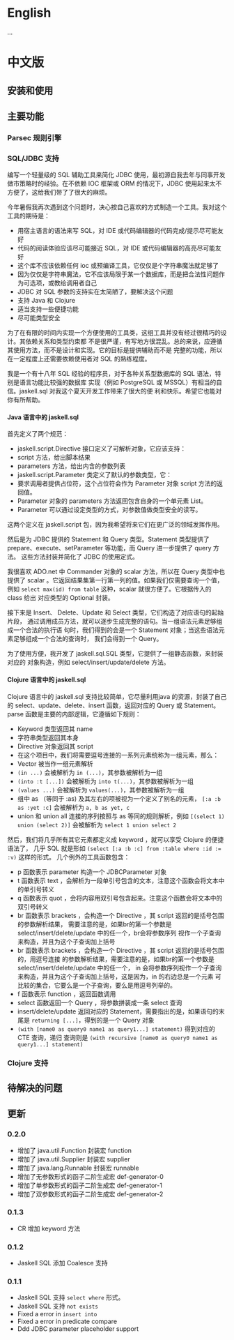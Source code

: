 # English
...

# 中文版

## 安装和使用

## 主要功能

### Parsec 规则引擎

### SQL/JDBC 支持

编写一个轻量级的 SQL 辅助工具来简化 JDBC 使用，最初源自我去年与同事开发做市策略时的经验。在不依赖
IOC 框架或 ORM 的情况下，JDBC 使用起来太不方便了，这给我们带了了很大的麻烦。

今年暑假我再次遇到这个问题时，决心按自己喜欢的方式制造一个工具。我对这个工具的期待是：

 - 用宿主语言的语法来写 SQL，对 IDE 或代码编辑器的代码完成/提示尽可能友好
 - 代码的阅读体验应该尽可能接近 SQL，对 IDE 或代码编辑器的高亮尽可能友好
 - 这个库不应该依赖任何 ioc 或预编译工具，它仅仅是个字符串魔法就足够了
 - 因为仅仅是字符串魔法，它不应该局限于某一个数据库，而是把合法性问题作为可选项，或教给调用者自己
 - JDBC 对 SQL 参数的支持实在太简陋了，要解决这个问题
 - 支持 Java 和 Clojure
 - 适当支持一些便捷功能
 - 尽可能类型安全

为了在有限的时间内实现一个方便使用的工具类，这组工具并没有经过很精巧的设计。其依赖关系和类型约束都
不是很严谨，有写地方很混乱。总的来说，应遵循其使用方法，而不是设计和实现。它的目标是提供辅助而不是
完整的功能，所以在一定程度上还需要依赖使用者对 SQL 的熟练程度。

我是一个有十八年 SQL 经验的程序员，对于各种关系型数据库的 SQL 语法，特别是语言功能比较强的数据库
实现（例如 PostgreSQL 或 MSSQL）有相当的自信。jaskell.sql 对我这个夏天开发工作带来了很大的便
利和快乐。希望它也能对你有所帮助。

#### Java 语言中的 jaskell.sql

首先定义了两个规范：

 - jaskell.script.Directive 接口定义了可解析对象，它应该支持： 
  - script 方法，给出脚本结果
  - parameters 方法，给出内含的参数列表
 - jaskell.script.Parameter 类定义了默认的参数类型，它：
  - 要求调用者提供占位符，这个占位符会作为 Parameter 对象 script 方法的返回值。
  - Parameter 对象的 parameters 方法返回包含自身的一个单元素 List。
  - Parameter 可以通过设定类型的方式，对参数值做类型安全的读写。

这两个定义在 jaskell.script 包，因为我希望将来它们在更广泛的领域发挥作用。

然后是为 JDBC 提供的 Statement 和 Query 类型。Statement 类型提供了 
prepare、execute、setParameter 等功能，而 Query 进一步提供了 query 方法。
这些方法封装并简化了 JDBC 的使用定式。

我很喜欢 ADO.net 中 Commander 对象的 scalar 方法，所以在 Query 类型中也提供了
scalar 。它返回结果集第一行第一列的值。如果我们仅需要查询一个值，例如 
`select max(id) from table` 这种，scalar 就很方便了。它根据传入的 class 给出
对应类型的 Optional 封装。

接下来是 Insert、 Delete、Update 和 Select 类型，它们构造了对应语句的起始片段，
通过调用成员方法，就可以逐步生成完整的语句。当一组语法元素足够组成一个合法的执行语
句时，我们得到的会是一个 Statement 对象；当这些语法元素足够组成一个合法的查询时，
我们会得到一个 Query。

为了使用方便，我开发了 jaskell.sql.SQL 类型，它提供了一组静态函数，来封装对应的
对象构造，例如 select/insert/update/delete  方法。

#### Clojure 语言中的 jaskell.sql

Clojure 语言中的 jaskell.sql 支持比较简单，它尽量利用java 的资源，封装了自己的
 select、update、delete、insert 函数，返回对应的 Query 或 Statement。parse
函数是主要的内部逻辑，它遵循如下规则：
 
 - Keyword 类型返回其 name
 - 字符串类型返回其本身
 - Directive 对象返回其 script
 - 在这个项目中，我们将需要逗号连接的一系列元素统称为一组元素，那么：
  - Vector 被当作一组元素解析
  - `(in ...)` 会被解析为 `in (...)`，其参数被解析为一组
  - `(into :t [...])` 会被解析为 `into t(...)`，其参数被解析为一组
  - `(values ...)` 会被解析为 `values(...)`，其参数被解析为一组
  - 组中 as （等同于 :as) 及其左右的项被视为一个定义了别名的元素，
  `[:a :b as :yet :c]` 会被解析为 `a, b as yet, c` 
  - union 和 union all 连接的序列按照与 as 等同的规则解析，例如 
  `[(select 1) union (select 2)]` 会被解析为 `select 1 union select 2`
 
然后，我们将几乎所有其它元素都定义成 keyword ，就可以享受 Clojure 的便捷语法了，
几乎 SQL 就是形如 `(select [:a :b :c] from :table where :id := :v)` 这样的形式。
几个例外的工具函数包含：

 - p 函数表示 parameter 构造一个 JDBCParameter 对象
 - t 函数表示 text ，会解析为一段单引号包含的文本，注意这个函数会将文本中的单引号转义
 - q 函数表示 quot ，会将内容用双引号包含起来。注意这个函数会将文本中的双引号转义
 - br 函数表示 brackets ，会构造一个 Directive ，其 script 返回的是括号包围的参数解析结果，
 需要注意的是，如果br的第一个参数是 select/insert/delete/update 中的任一个，br会将参数序列
 视作一个子查询来构造，并且为这个子查询加上括号
 - br 函数表示 brackets ，会构造一个 Directive ，其 script 返回的是括号包围的，用逗号连接
 的参数解析结果，需要注意的是，如果br的第一个参数是 select/insert/delete/update 中的任一个，
 in 会将参数序列视作一个子查询来构造，并且为这个子查询加上括号，这是因为，in 的右边总是一个元素
 可比较的集合，它要么是一个子查询，要么是用逗号列举的。
 - f 函数表示 function ，返回函数调用
 - select 函数返回一个 Query ，将参数拼装成一条 select 查询
 - insert/delete/update 返回对应的 Statement，需要指出的是，如果语句的末尾是 
 `returning [...]`，得到的是一个 Query 对象
 - `(with [name0 as query0 name1 as query1...] statement)` 得到对应的 CTE 查询，递归
 查询则是 `(with recursive [name0 as query0 name1 as query1...] statement)`

### Clojure 支持

## 待解决的问题

## 更新

### 0.2.0

 - 增加了 java.util.Function 封装宏 function
 - 增加了 java.util.Supplier 封装宏 supplier
 - 增加了 java.lang.Runnable 封装宏 runnable 
 - 增加了无参数形式的函子二阶生成宏 def-generator-0
 - 增加了单参数形式的函子二阶生成宏 def-generator-1
 - 增加了双参数形式的函子二阶生成宏 def-generator-2

### 0.1.3

 - CR 增加 keyword 方法

### 0.1.2

 - Jaskell SQL 添加 Coalesce 支持

### 0.1.1 

 - Jaskell SQL 支持 `select where` 形式。
 - Jaskell SQL 支持 `not exists`
 - Fixed a error in `insert into`
 - Fixed a error in predicate compare 
 - Ddd JDBC parameter placeholder support